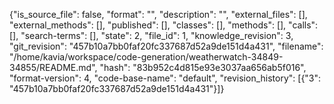 {"is_source_file": false, "format": "", "description": "", "external_files": [], "external_methods": [], "published": [], "classes": [], "methods": [], "calls": [], "search-terms": [], "state": 2, "file_id": 1, "knowledge_revision": 3, "git_revision": "457b10a7bb0faf20fc337687d52a9de151d4a431", "filename": "/home/kavia/workspace/code-generation/weatherwatch-34849-34855/README.md", "hash": "83b952c4d815e93e3037aa656ab5f016", "format-version": 4, "code-base-name": "default", "revision_history": [{"3": "457b10a7bb0faf20fc337687d52a9de151d4a431"}]}